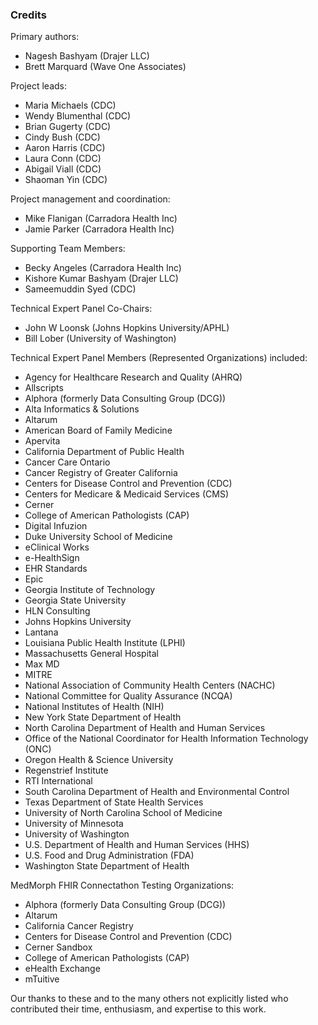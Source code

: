 ### Credits
Primary authors:

* Nagesh Bashyam (Drajer LLC)
* Brett Marquard (Wave One Associates)

Project leads:

* Maria Michaels (CDC)
* Wendy Blumenthal (CDC)
* Brian Gugerty (CDC)
* Cindy Bush (CDC)
* Aaron Harris (CDC)
* Laura Conn (CDC)
* Abigail Viall (CDC)
* Shaoman Yin (CDC)

Project management and coordination:

* Mike Flanigan (Carradora Health Inc)
* Jamie Parker (Carradora Health Inc)

Supporting Team Members: 

* Becky Angeles (Carradora Health Inc)
* Kishore Kumar Bashyam (Drajer LLC)
* Sameemuddin Syed (CDC)

Technical Expert Panel Co-Chairs:

* John W Loonsk (Johns Hopkins University/APHL)
* Bill Lober (University of Washington)

Technical Expert Panel Members (Represented Organizations) included:

* Agency for Healthcare Research and Quality (AHRQ)
* Allscripts
* Alphora (formerly Data Consulting Group (DCG))
* Alta Informatics & Solutions
* Altarum
* American Board of Family Medicine
* Apervita
* California Department of Public Health
* Cancer Care Ontario
* Cancer Registry of Greater California
* Centers for Disease Control and Prevention (CDC)
* Centers for Medicare & Medicaid Services (CMS)
* Cerner
* College of American Pathologists (CAP)
* Digital Infuzion
* Duke University School of Medicine
* eClinical Works
* e-HealthSign
* EHR Standards
* Epic
* Georgia Institute of Technology
* Georgia State University
* HLN Consulting
* Johns Hopkins University
* Lantana
* Louisiana Public Health Institute (LPHI)
* Massachusetts General Hospital 
* Max MD
* MITRE
* National Association of Community Health Centers (NACHC) 
* National Committee for Quality Assurance (NCQA)
* National Institutes of Health (NIH)
* New York State Department of Health
* North Carolina Department of Health and Human Services
* Office of the National Coordinator for Health Information Technology (ONC)
* Oregon Health & Science University
* Regenstrief Institute
* RTI International
* South Carolina Department of Health and Environmental Control
* Texas Department of State Health Services
* University of North Carolina School of Medicine
* University of Minnesota
* University of Washington
* U.S. Department of Health and Human Services (HHS)
* U.S. Food and Drug Administration (FDA)
* Washington State Department of Health

MedMorph FHIR Connectathon Testing Organizations:

* Alphora (formerly Data Consulting Group (DCG))
* Altarum
* California Cancer Registry
* Centers for Disease Control and Prevention (CDC)
* Cerner Sandbox
* College of American Pathologists (CAP)
* eHealth Exchange
* mTuitive

Our thanks to these and to the many others not explicitly listed who contributed their time, enthusiasm, and expertise to this work.
